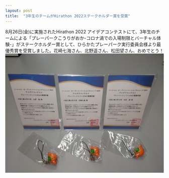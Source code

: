 ```yaml
---
layout: post
title:  "3年生のチームがHirathon 2022ステークホルダー賞を受賞"
---
```


8月26日(金)に実施されたHirathon 2022 アイデアコンテストにて、3年生のチームによる「プレーパークこうりがおか-コロナ渦での入場制限とバーチャル体験-」がステークホルダー賞として、ひらかたプレーパーク実行委員会様より最優秀賞を受賞しました。花崎七海さん、北野遥さん、松田望さん、おめでとう！
<img src="/assets/images/post/2022-10-07-Hirathon2022Award.jpg">